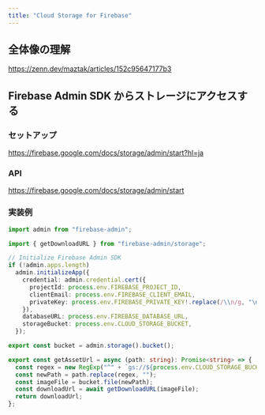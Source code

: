 ```yaml
---
title: "Cloud Storage for Firebase"
---
```


## 全体像の理解

https://zenn.dev/maztak/articles/152c95647177b3

## Firebase Admin SDK からストレージにアクセスする

### セットアップ

https://firebase.google.com/docs/storage/admin/start?hl=ja

### API

https://firebase.google.com/docs/storage/admin/start

### 実装例

```ts
import admin from "firebase-admin";

import { getDownloadURL } from "firebase-admin/storage";

// Initialize Firebase Admin SDK
if (!admin.apps.length)
  admin.initializeApp({
    credential: admin.credential.cert({
      projectId: process.env.FIREBASE_PROJECT_ID,
      clientEmail: process.env.FIREBASE_CLIENT_EMAIL,
      privateKey: process.env.FIREBASE_PRIVATE_KEY!.replace(/\\n/g, "\n"),
    }),
    databaseURL: process.env.FIREBASE_DATABASE_URL,
    storageBucket: process.env.CLOUD_STORAGE_BUCKET,
  });

export const bucket = admin.storage().bucket();

export const getAssetUrl = async (path: string): Promise<string> => {
  const regex = new RegExp("^" + `gs://${process.env.CLOUD_STORAGE_BUCKET}/`);
  const newPath = path.replace(regex, "");
  const imageFile = bucket.file(newPath);
  const downloadUrl = await getDownloadURL(imageFile);
  return downloadUrl;
};
```
